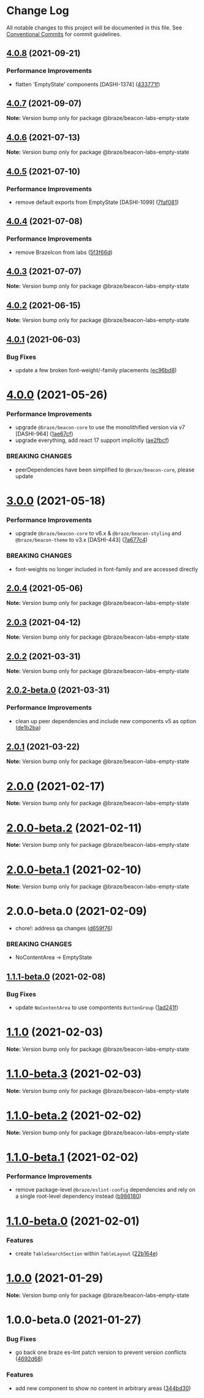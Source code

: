 # Change Log

All notable changes to this project will be documented in this file.
See [Conventional Commits](https://conventionalcommits.org) for commit guidelines.

## [4.0.8](https://github.com/braze-inc/beacon-labs/compare/@braze/beacon-labs-empty-state@4.0.7...@braze/beacon-labs-empty-state@4.0.8) (2021-09-21)


### Performance Improvements

* flatten 'EmptyState' components [DASHI-1374] ([433771f](https://github.com/braze-inc/beacon-labs/commit/433771feff6a1b94e2af78502a5fe934fc910874))





## [4.0.7](https://github.com/braze-inc/beacon-labs/compare/@braze/beacon-labs-empty-state@4.0.6...@braze/beacon-labs-empty-state@4.0.7) (2021-09-07)

**Note:** Version bump only for package @braze/beacon-labs-empty-state





## [4.0.6](https://github.com/braze-inc/beacon-labs/compare/@braze/beacon-labs-empty-state@4.0.5...@braze/beacon-labs-empty-state@4.0.6) (2021-07-13)

**Note:** Version bump only for package @braze/beacon-labs-empty-state





## [4.0.5](https://github.com/braze-inc/beacon-labs/compare/@braze/beacon-labs-empty-state@4.0.4...@braze/beacon-labs-empty-state@4.0.5) (2021-07-10)


### Performance Improvements

* remove default exports from EmptyState [DASHI-1099] ([7faf081](https://github.com/braze-inc/beacon-labs/commit/7faf081cabbeb9b3a1c31696f84e4e1a8b8a586f))





## [4.0.4](https://github.com/braze-inc/beacon-labs/compare/@braze/beacon-labs-empty-state@4.0.3...@braze/beacon-labs-empty-state@4.0.4) (2021-07-08)


### Performance Improvements

* remove BrazeIcon from labs ([5f3f66d](https://github.com/braze-inc/beacon-labs/commit/5f3f66d05618981a435c1095d08d62d4462315ea))





## [4.0.3](https://github.com/braze-inc/beacon-labs/compare/@braze/beacon-labs-empty-state@4.0.2...@braze/beacon-labs-empty-state@4.0.3) (2021-07-07)

**Note:** Version bump only for package @braze/beacon-labs-empty-state





## [4.0.2](https://github.com/braze-inc/beacon-labs/compare/@braze/beacon-labs-empty-state@4.0.1...@braze/beacon-labs-empty-state@4.0.2) (2021-06-15)

**Note:** Version bump only for package @braze/beacon-labs-empty-state





## [4.0.1](https://github.com/braze-inc/beacon-labs/compare/@braze/beacon-labs-empty-state@4.0.0...@braze/beacon-labs-empty-state@4.0.1) (2021-06-03)


### Bug Fixes

* update a few broken font-weight/-family placements ([ec96bd8](https://github.com/braze-inc/beacon-labs/commit/ec96bd8c7e721674564521f5e345ea8311eaf50d))





# [4.0.0](https://github.com/braze-inc/beacon-labs/compare/@braze/beacon-labs-empty-state@3.0.0...@braze/beacon-labs-empty-state@4.0.0) (2021-05-26)


### Performance Improvements

* upgrade `@braze/beacon-core` to use the monolithified version via v7 [DASHI-964] ([1ae67cf](https://github.com/braze-inc/beacon-labs/commit/1ae67cff46ac30de5a50bbe8ace7b56cb24ad694))
* upgrade everything, add react 17 support implicitly ([ae2fbcf](https://github.com/braze-inc/beacon-labs/commit/ae2fbcf4df45d843e0a2b00cde4fcd8b87d48783))


### BREAKING CHANGES

* peerDependencies have been simplified to `@braze/beacon-core`, please update





# [3.0.0](https://github.com/braze-inc/beacon-labs/compare/@braze/beacon-labs-empty-state@2.0.4...@braze/beacon-labs-empty-state@3.0.0) (2021-05-18)


### Performance Improvements

* upgrade `@braze/beacon-core` to v6.x & `@braze/beacon-styling` and `@braze/beacon-theme` to v3.x [DASHI-443] ([7a677c4](https://github.com/braze-inc/beacon-labs/commit/7a677c4fb25aad1a0d4052f63e75e4a018a2b5d8))


### BREAKING CHANGES

* font-weights no longer included in font-family and are accessed directly





## [2.0.4](https://github.com/braze-inc/beacon-labs/compare/@braze/beacon-labs-empty-state@2.0.3...@braze/beacon-labs-empty-state@2.0.4) (2021-05-06)

**Note:** Version bump only for package @braze/beacon-labs-empty-state





## [2.0.3](https://github.com/braze-inc/beacon-labs/compare/@braze/beacon-labs-empty-state@2.0.2...@braze/beacon-labs-empty-state@2.0.3) (2021-04-12)

**Note:** Version bump only for package @braze/beacon-labs-empty-state





## [2.0.2](https://github.com/braze-inc/beacon-labs/compare/@braze/beacon-labs-empty-state@2.0.2-beta.0...@braze/beacon-labs-empty-state@2.0.2) (2021-03-31)

**Note:** Version bump only for package @braze/beacon-labs-empty-state





## [2.0.2-beta.0](https://github.com/braze-inc/beacon-labs/compare/@braze/beacon-labs-empty-state@2.0.1...@braze/beacon-labs-empty-state@2.0.2-beta.0) (2021-03-31)


### Performance Improvements

* clean up peer dependencies and include new components v5 as option ([de1b2ba](https://github.com/braze-inc/beacon-labs/commit/de1b2ba1248161affcdb2a8c1ee3b9d0b225f286))





## [2.0.1](https://github.com/braze-inc/beacon-labs/compare/@braze/beacon-labs-empty-state@2.0.0...@braze/beacon-labs-empty-state@2.0.1) (2021-03-22)

**Note:** Version bump only for package @braze/beacon-labs-empty-state





# [2.0.0](https://github.com/braze-inc/beacon-labs/compare/@braze/beacon-labs-empty-state@2.0.0-beta.2...@braze/beacon-labs-empty-state@2.0.0) (2021-02-17)

**Note:** Version bump only for package @braze/beacon-labs-empty-state





# [2.0.0-beta.2](https://github.com/braze-inc/beacon-labs/compare/@braze/beacon-labs-empty-state@2.0.0-beta.1...@braze/beacon-labs-empty-state@2.0.0-beta.2) (2021-02-11)

**Note:** Version bump only for package @braze/beacon-labs-empty-state





# [2.0.0-beta.1](https://github.com/braze-inc/beacon-labs/compare/@braze/beacon-labs-empty-state@2.0.0-beta.0...@braze/beacon-labs-empty-state@2.0.0-beta.1) (2021-02-10)

**Note:** Version bump only for package @braze/beacon-labs-empty-state





# 2.0.0-beta.0 (2021-02-09)


* chore!: address qa changes ([d659f76](https://github.com/braze-inc/beacon-labs/commit/d659f76a73eee5a8432e760421b9d09e4885f687))


### BREAKING CHANGES

* NoContentArea -> EmptyState





## [1.1.1-beta.0](https://github.com/braze-inc/beacon-labs/compare/@braze/beacon-labs-empty-state@1.1.0...@braze/beacon-labs-empty-state@1.1.1-beta.0) (2021-02-08)


### Bug Fixes

* update `NoContentArea` to use compontents `ButtonGroup` ([1ad241f](https://github.com/braze-inc/beacon-labs/commit/1ad241f000f5524ab96614d2c9bba87db60bd88b))





# [1.1.0](https://github.com/braze-inc/beacon-labs/compare/@braze/beacon-labs-empty-state@1.1.0-beta.3...@braze/beacon-labs-empty-state@1.1.0) (2021-02-03)

**Note:** Version bump only for package @braze/beacon-labs-empty-state





# [1.1.0-beta.3](https://github.com/braze-inc/beacon-labs/compare/@braze/beacon-labs-empty-state@1.1.0-beta.2...@braze/beacon-labs-empty-state@1.1.0-beta.3) (2021-02-03)

**Note:** Version bump only for package @braze/beacon-labs-empty-state





# [1.1.0-beta.2](https://github.com/braze-inc/beacon-labs/compare/@braze/beacon-labs-empty-state@1.1.0-beta.1...@braze/beacon-labs-empty-state@1.1.0-beta.2) (2021-02-02)

**Note:** Version bump only for package @braze/beacon-labs-empty-state





# [1.1.0-beta.1](https://github.com/braze-inc/beacon-labs/compare/@braze/beacon-labs-empty-state@1.1.0-beta.0...@braze/beacon-labs-empty-state@1.1.0-beta.1) (2021-02-02)


### Performance Improvements

* remove package-level `@braze/eslint-config` dependencies and rely on a single root-level dependency instead ([b986180](https://github.com/braze-inc/beacon-labs/commit/b98618017c28a699f0699aae069b50fd815cd1c3))





# [1.1.0-beta.0](https://github.com/braze-inc/beacon-labs/compare/@braze/beacon-labs-empty-state@1.0.0...@braze/beacon-labs-empty-state@1.1.0-beta.0) (2021-02-01)


### Features

* create `TableSearchSection` within `TableLayout` ([22b164e](https://github.com/braze-inc/beacon-labs/commit/22b164e66e7f141217d747daaebb007b20791e58))





# [1.0.0](https://github.com/braze-inc/beacon-labs/compare/@braze/beacon-labs-empty-state@1.0.0-beta.0...@braze/beacon-labs-empty-state@1.0.0) (2021-01-29)

**Note:** Version bump only for package @braze/beacon-labs-empty-state





# 1.0.0-beta.0 (2021-01-27)


### Bug Fixes

* go back one braze es-lint patch version to prevent version conflicts ([4692d68](https://github.com/braze-inc/beacon-labs/commit/4692d68ead20201d224a50137bb9494962c15915))


### Features

* add new component to show no content in arbitrary areas ([344bd30](https://github.com/braze-inc/beacon-labs/commit/344bd30a5dc8c4e7d179b82a3cbce71699ea190b))
